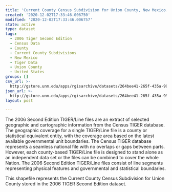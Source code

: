 ```yaml
---
title: 'Current County Census Subdivision for Union County, New Mexico, 2006se TIGER'
created: '2020-12-02T17:33:46.006750'
modified: '2020-12-02T17:33:46.006757'
state: active
type: dataset
tags:
  - 2006 Tiger Second Edition
  - Census Data
  - County
  - Current County Subdivisions
  - New Mexico
  - Tiger Data
  - Union County
  - United States
groups: []
csv_url: >-
  http://gstore.unm.edu/apps/rgisarchive/datasets/264bee41-265f-435a-991b-046e19105f3d/tgr2006se_unio_cousubcu.derived.csv
json_url: >-
  http://gstore.unm.edu/apps/rgisarchive/datasets/264bee41-265f-435a-991b-046e19105f3d/tgr2006se_unio_cousubcu.derived.json
layout: post

---
```

The 2006 Second Edition TIGER/Line files are an extract of selected geographic and cartographic information from the Census TIGER database.  The geographic coverage for a single TIGER/Line file is a county or statistical equivalent entity, with the coverage area based on the latest available governmental unit boundaries. The Census TIGER database represents a seamless national file with no overlaps or gaps between parts.  However, each county-based TIGER/Line file is designed to stand alone as an independent data set or the files can be combined to cover the whole Nation.  The 2006 Second Edition  TIGER/Line files consist of line segments representing physical features and governmental and statistical boundaries.  

This shapefile represents the Current County Census Subdivision for Union County stored in the 2006 TIGER Second Edition dataset.
